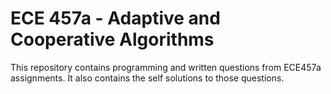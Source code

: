 # ECE 457a - Adaptive and Cooperative Algorithms

This repository contains programming and written questions from ECE457a assignments. It also contains the self solutions to those questions.
